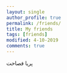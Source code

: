 ```yaml
---
layout: single
author_profile: true
permalink: /friends/
title: My friends
tags: [friends]
modified: 4-10-2019
comments: true
---
```

پریا فصاحت






